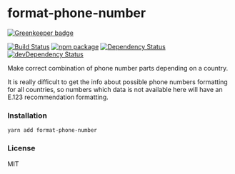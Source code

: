 # format-phone-number

[![Greenkeeper badge](https://badges.greenkeeper.io/opensource-cards/format-phone-number.svg)](https://greenkeeper.io/)

[![Build Status](https://travis-ci.org/opensource-cards/format-phone-number.svg?branch=master)](https://travis-ci.org/opensource-cards/format-phone-number)
[![npm package](https://badge.fury.io/js/format-phone-number.svg)](https://www.npmjs.org/package/format-phone-number)
[![Dependency Status](https://david-dm.org/opensource-cards/format-phone-number.svg)](https://david-dm.org/opensource-cards/format-phone-number)
[![devDependency Status](https://david-dm.org/opensource-cards/format-phone-number/dev-status.svg)](https://david-dm.org/opensource-cards/format-phone-number#info=devDependencies)

Make correct combination of phone number parts depending on a country.

It is really difficult to get the info about possible phone numbers formatting for all countries, so numbers which data is not available here will have an E.123 recommendation formatting.

### Installation

```
yarn add format-phone-number
```

### License

MIT
